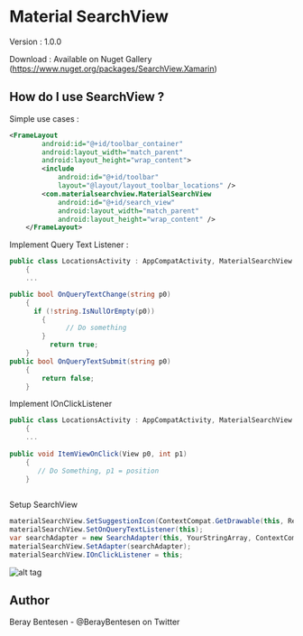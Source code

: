 Material SearchView
=====

Version : 1.0.0

Download : Available on Nuget Gallery (https://www.nuget.org/packages/SearchView.Xamarin)

How do I use SearchView ?
-------------------

Simple use cases :

```xml
<FrameLayout
        android:id="@+id/toolbar_container"
        android:layout_width="match_parent"
        android:layout_height="wrap_content">
        <include
            android:id="@+id/toolbar"
            layout="@layout/layout_toolbar_locations" />
        <com.materialsearchview.MaterialSearchView
            android:id="@+id/search_view"
            android:layout_width="match_parent"
            android:layout_height="wrap_content" />
    </FrameLayout>
```

 Implement Query Text Listener :

```cs
public class LocationsActivity : AppCompatActivity, MaterialSearchView.IOnQueryTextListener
	{
    ...
```
		 
```cs
public bool OnQueryTextChange(string p0)
	{
	  if (!string.IsNullOrEmpty(p0))
		{
	          // Do something
		}
		  return true;
	}
public bool OnQueryTextSubmit(string p0)
	{
		return false;
	}	     
```

 Implement IOnClickListener  

```cs
public class LocationsActivity : AppCompatActivity, MaterialSearchView.IOnQueryTextListener
	{
    ...
    
public void ItemViewOnClick(View p0, int p1)
	{
	   // Do Something, p1 = position
	}
    
```

Setup SearchView

```cs
materialSearchView.SetSuggestionIcon(ContextCompat.GetDrawable(this, Resource.Drawable.vector_location_pin));
materialSearchView.SetOnQueryTextListener(this);
var searchAdapter = new SearchAdapter(this, YourStringArray, ContextCompat.GetDrawable(this, Resource.Drawable.vector_map), true, this);
materialSearchView.SetAdapter(searchAdapter);
materialSearchView.IOnClickListener = this;
```



![alt tag](http://g.recordit.co/pdPddtBOxz.gif)

Author
------
Beray Bentesen -  @BerayBentesen on Twitter




